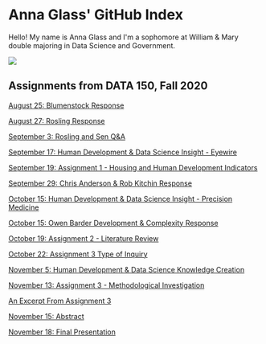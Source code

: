 # Anna Glass' GitHub Index

Hello! My name is Anna Glass and I'm a sophomore at William & Mary double majoring in Data Science and Government.  

![](wren.png)

## Assignments from DATA 150, Fall 2020
[August 25: Blumenstock Response](blumenstock.md)

[August 27: Rosling Response](rosling.md)

[September 3: Rosling and Sen Q&A](roslingqa.md)

[September 17: Human Development & Data Science Insight - Eyewire](eyewire.md)

[September 19: Assignment 1 - Housing and Human Development Indicators](assignmentone.pdf)

[September 29: Chris Anderson & Rob Kitchin Response](kitchinanderson.md)

[October 15: Human Development & Data Science Insight - Precision Medicine](precision.md)

[October 15: Owen Barder Development & Complexity Response](owenbarder.md)

[October 19: Assignment 2 - Literature Review](litreview.md)

[October 22: Assignment 3 Type of Inquiry](inquiry.md)

[November 5: Human Development & Data Science Knowledge Creation](knowledgecreation.md)

[November 13: Assignment 3 - Methodological Investigation](assignmentthree.md) 

[An Excerpt From Assignment 3](promisesassignment3.md)

[November 15: Abstract](abstract.md)

[November 18: Final Presentation](https://docs.google.com/presentation/d/142yoCt-Brr7B4tzgbiNbqfMxHHo14ijZrgkw8JIzj14/edit?usp=sharing)
